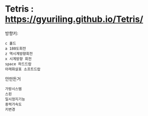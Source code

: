 # Tetris : https://gyuriling.github.io/Tetris/


방향키:
```
c 홀드
a 180도회전
z 역시계방향회전
x 시계방향 회전 
space 하드드랍
아래화살표 소프트드랍
```

안만든거
```
가방시스템
스핀
일시정지기능
중력가속도
키변경 
```
